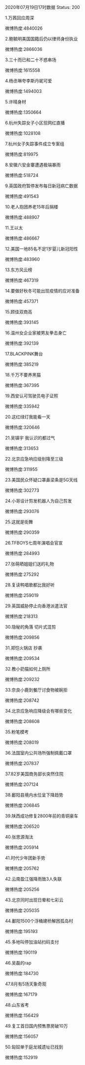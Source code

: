 2020年07月19日17时数据
Status: 200

1.万茜回应周深

微博热度:4840026

2.鲍毓明美国国籍后仍以律师身份执业

微博热度:2866036

3.三十而已和二十不惑串场

微博热度:1615558

4.杨丞琳夸李斯丹妮可爱

微博热度:1494003

5.许晴身材

微博热度:1350664

6.杭州失踪女子小区现网红直播

微博热度:1028108

7.杭州女子失踪事件成立专案组

微博热度:819975

8.安徽六安金寨遭遇极端暴雨

微博热度:518724

9.英国政府暂停发布每日新冠病亡数据

微博热度:491543

10.老人抱团养老15年后捐楼

微博热度:488907

11.王以太

微博热度:486667

12.美国一地85名不足1岁婴儿新冠阳性

微博热度:483960

13.东方风云榜

微博热度:467319

14.要做好秋冬可能出现疫情的应对准备

微博热度:457371

15.顾佳双商高

微博热度:393145

16.温州女企业家被男友拳击身亡

微博热度:392139

17.BLACKPINK舞台

微博热度:385219

18.千万不要养黑猫

微博热度:367395

19.西安认可驾驶员电子证照

微博热度:335942

20.这红绿灯我能看一天

微博热度:320646

21.吴镇宇 我认识的都过气

微博热度:313653

22.北京应急响应级别降至三级

微博热度:311955

23.美国民众怀疑口罩鼻梁条是5G天线

微博热度:302773

24.小哥设计剪发机器人为自己剪发

微博热度:293076

25.这就是街舞

微博热度:290359

26.TFBOYS七周年演唱会官宣

微博热度:284993

27.张萌晒姐姐们送的礼物

微博热度:275292

28.复读鸭唱歌都比我好听

微博热度:259019

29.英国威胁停止向香港派遣法官

微博热度:218313

30.隐秘的角落 切片式混剪

微博热度:209856

31.郑恺火锅店 抄袭

微博热度:209534

32.教小奶猫如何上厕所

微博热度:209232

33.奈良小鹿到餐厅讨食物被婉拒

微博热度:208742

34.北京应急响应降级会有哪些变化

微博热度:208608

35.粉笔模考

微博热度:208019

36.法国室内公共场所强制佩戴口罩

微博热度:207837

37.82岁美国商务部长突然住院

微博热度:207124

38.鄱阳县境内水位呈下降趋势

微博热度:206845

39.陕西成功修复2800年前的青铜豪车

微博热度:206520

40.张思源淘汰

微博热度:205914

41.时代少年团新手势

微博热度:205762

42.云南盈江强降雨致3人失联

微博热度:205256

43.北京同时出现日晕和七彩云

微博热度:205035

44.鄱阳1500个浮桶建桥解困孤岛村

微博热度:195193

45.多地叫停加油站扫码支付

微博热度:190119

46.吴磊的rap

微博热度:184730

47.8月有5场天象奇观

微博热度:167179

48.山东省考

微博热度:156429

49.复工首日国内预售票房破10万

微博热度:156057

50.匈奴单于庭龙城遗址已找到

微博热度:152919

